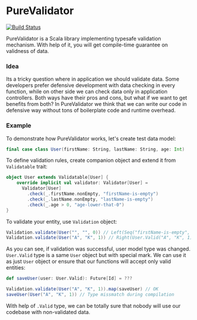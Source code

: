 # PureValidator
[![Build Status](https://travis-ci.org/ArchDev/purevalidator.svg?branch=master)](https://travis-ci.org/ArchDev/purevalidator)

PureValidator is a Scala library implementing typesafe validation mechanism.
With help of it, you will get compile-time guarantee on validness of data.

### Idea
Its a tricky question where in application we should validate data. Some developers prefer defensive development with data checking in every function, while on other side we can check data only in application controllers. Both ways have their pros and cons, but what if we want to get benefits from both? In PureValidator we think that we can write our code in defensive way without tons of boilerplate code and runtime overhead. 

### Example
To demonstrate how PureValidator works, let's create test data model:
```scala
final case class User(firstName: String, lastName: String, age: Int)
```

To define validation rules, create companion object and extend it from `Validatable` trait:
```scala
object User extends Validatable[User] {
    override implicit val validator: Validator[User] =
      Validator[User]
        .check(_.firstName.nonEmpty, "firstName-is-empty")
        .check(_.lastName.nonEmpty, "lastName-is-empty")
        .check(_.age > 0, "age-lower-that-0")      
}
```

To validate your entity, use `Validation` object:
```scala
Validation.validate(User("", "", 0)) // Left(Seq("firstName-is-empty", "lastName-is-empty", "age-lower-that-0"))
Validation.validate(User("A", "K", 1)) // Right(User.Valid("A", "K", 1))
```

As you can see, if validation was successful, user model type was changed. `User.Valid` type is a same `User` object but with special mark. We can use it as just `User` object or ensure that our functions will accept only valid entities:

```scala
def saveUser(user: User.Valid): Future[Id] = ???

Validation.validate(User("A", "K", 1)).map(saveUser) // OK
saveUser(User("A", "K", 1)) // Type missmatch during compilation
```

With help of `.Valid` type, we can be totally sure that nobody will use our codebase with non-validated data. 
